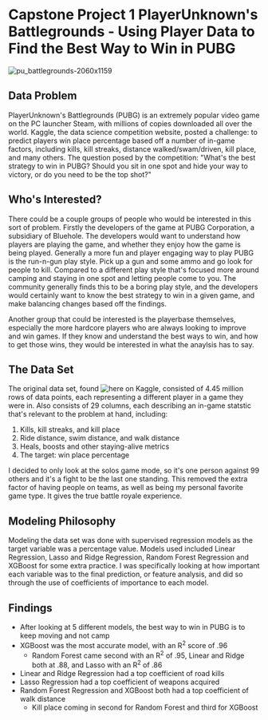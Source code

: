 # Capstone Project 1 PlayerUnknown's Battlegrounds - Using Player Data to Find the Best Way to Win in PUBG

![pu_battlegrounds-2060x1159](https://user-images.githubusercontent.com/52009110/69174724-33a58580-0ab7-11ea-89dc-c7ec3977b982.jpg)

## Data Problem

PlayerUnknown's Battlegrounds (PUBG) is an extremely popular video game on the PC launcher Steam, with millions of copies downloaded all over the world. Kaggle, the data science competition website, posted a challenge: to predict players win place percentage based off a number of in-game factors, including kills, kill streaks, distance walked/swam/driven, kill place, and many others. The question posed by the competition: "What's the best strategy to win in PUBG? Should you sit in one spot and hide your way to victory, or do you need to be the top shot?"

## Who's Interested?

There could be a couple groups of people who would be interested in this sort of problem. Firstly the developers of the game at PUBG Corporation, a subsidiary of Bluehole. The developers would want to understand how players are playing the game, and whether they enjoy how the game is being played. Generally a more fun and player engaging way to play PUBG is the run-n-gun play style. Pick up a gun and some ammo and go look for people to kill. Compared to a different play style that's focused more around camping and staying in one spot and letting people come to you. The community generally finds this to be a boring play style, and the developers would certainly want to know the best strategy to win in a given game, and make balancing changes based off the findings.

Another group that could be interested is the playerbase themselves, especially the more hardcore players who are always looking to improve and win games. If they know and understand the best ways to win, and how to get those wins, they would be interested in what the anaylsis has to say.

## The Data Set

The original data set, found ![here on Kaggle](https://www.kaggle.com/c/pubg-finish-placement-prediction), consisted of 4.45 million rows of data points, each representing a different player in a game they were in. Also consists of 29 columns, each describing an in-game statstic that's relevant to the problem at hand, including:

1. Kills, kill streaks, and kill place
2. Ride distance, swim distance, and walk distance
3. Heals, boosts and other staying-alive metrics
4. The target: win place percentage

I decided to only look at the solos game mode, so it's one person against 99 others and it's a fight to be the last one standing. This removed the extra factor of having people on teams, as well as being my personal favorite game type. It gives the true battle royale experience.

## Modeling Philosophy

Modeling the data set was done with supervised regression models as the target variable was a percentage value. Models used included Linear Regression, Lasso and Ridge Regression, Random Forest Regression and XGBoost for some extra practice. I was specifically looking at how important each variable was to the final prediction, or feature analysis, and did so through the use of coefficients of importance to each model.

## Findings

* After looking at 5 different models, the best way to win in PUBG is to keep moving and not camp
* XGBoost was the most accurate model, with an R<sup>2</sup> score of .96
  * Random Forest came second with an R<sup>2</sup> of .95, Linear and Ridge both at .88, and Lasso with an R<sup>2</sup> of .86
* Linear and Ridge Regression had a top coefficient of road kills
* Lasso Regression had a top coefficient of weapons acquired
* Random Forest Regression and XGBoost both had a top coefficient of walk distance
  * Kill place coming in second for Random Forest and third for XGBoost

